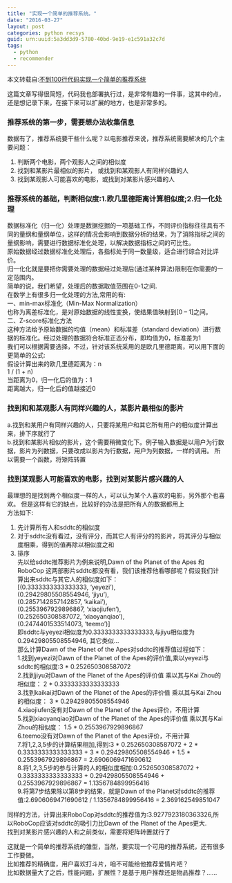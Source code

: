 ```yaml
---
title: "实现一个简单的推荐系统。"
date: "2016-03-27"
layout: post
categories: python recsys
guid: urn:uuid:5a3dd3d9-5780-40bd-9e19-e1c591a32c7d
tags:
  - python
  - recommender
---
```


本文转载自:[不到100行代码实现一个简单的推荐系统](http://www.kai-zhou.com/recommandation-system-implement-in-100-line/)  

这篇文章写得很简短，代码我也部署执行过，是非常有趣的一件事，这其中的点，还是想记录下来，在接下来可以扩展的地方，也是非常多的。  

### 推荐系统的第一步，需要想办法收集信息

数据有了，推荐系统要干些什么呢？以电影推荐来说，推荐系统需要解决的几个主要问题：  
1. 判断两个电影，两个观影人之间的相似度  
2. 找到和某影片最相似的影片， 或找到和某观影人有同样兴趣的人  
3. 找到某观影人可能喜欢的电影，或找到对某影片感兴趣的人  


### 推荐系统的基础，判断相似度:1.欧几里德距离计算相似度;2.归一化处理
数据标准化（归一化）处理是数据挖掘的一项基础工作，不同评价指标往往具有不同的量纲和量纲单位，这样的情况会影响到数据分析的结果，为了消除指标之间的量纲影响，需要进行数据标准化处理，以解决数据指标之间的可比性。  
原始数据经过数据标准化处理后，各指标处于同一数量级，适合进行综合对比评价。   
归一化化就是要把你需要处理的数据经过处理后(通过某种算法)限制在你需要的一定范围内。  
简单的说，我们希望，处理后的数据取值范围在0-1之间.   
在数学上有很多归一化处理的方法,常用的有:  
一、min-max标准化（Min-Max Normalization）  
也称为离差标准化，是对原始数据的线性变换，使结果值映射到[0 – 1]之间。  
二、Z-score标准化方法  
这种方法给予原始数据的均值（mean）和标准差（standard deviation）进行数据的标准化。经过处理的数据符合标准正态分布，即均值为0，标准差为1  
我们可以根据需要选择，不过，针对该系统采用的是欧几里德距离，可以用下面的更简单的公式:  
假设计算出来的欧几里德距离为：n  
1 / (1 + n)  
当距离为0，归一化后的值为：1  
距离越大，归一化后的值越接近0  

### 找到和和某观影人有同样兴趣的人，某影片最相似的影片  
a.找到和某用户有同样兴趣的人，只要将某用户和其它所有用户的相似度计算出来，排下序就行了  
b.找到和某影片相似的影片，这个需要稍微变化下。例子输入数据是以用户为行数据，影片为列数据，只要改成以影片为行数据，用户为列数据，一样的调用。 所以需要一个函数，将矩阵转置  

### 找到某观影人可能喜欢的电影，找到对某影片感兴趣的人
最理想的是找到两个相似度一样的人，可以认为某个人喜欢的电影，另外那个也喜欢。 但是这样有它的缺点，比较好的办法是把所有人的数据都用上  
方法如下:  
1. 先计算所有人和sddtc的相似度  
2. 对于sddtc没有看过，没有评分，而其它人有评分的的影片，将其评分与相似度相乘，得到的值再除以相似度之和  
3. 排序  
先以给sddtc推荐影片为例来说明,Dawn of the Planet of the Apes 和 RoboCop 这两部影片sddtc都没有看，我们该推荐他看哪部呢？假设我们计算出来sddtc与其它人的相似度如下：  
[(0.3333333333333333, ‘yeyezi’),  
(0.29429805508554946, ‘jiyu’),  
(0.2857142857142857, ‘kaikai’),  
(0.2553967929896867, ‘xiaojiufen’),  
(0.252650308587072, ‘xiaoyanqiao’),  
(0.2474401533514073, ‘teemo’)]  
即sddtc与yeyezi相似度为0.3333333333333333,与jiyu相似度为0.29429805508554946, 其它类似…   
那么计算Dawn of the Planet of the Apes对sddtc的推荐值过程如下：  
1.找到yeyezi对Dawn of the Planet of the Apes的评价值,乘以yeyezi与sddtc的相似度:3 *  0.252650308587072  
2.找到jiyu对Dawn of the Planet of the Apes的评价值  乘以其与Kai Zhou的相似度： 2 * 0.3333333333333333  
3.找到kaikai对Dawn of the Planet of the Apes的评价值  乘以其与Kai Zhou的相似度： 3 * 0.29429805508554946  
4.xiaojiufen没有对Dawn of the Planet of the Apes评价，不用计算  
5.找到xiaoyanqiao对Dawn of the Planet of the Apes的评价值  乘以其与Kai Zhou的相似度： 1.5 * 0.2553967929896867  
6.teemo没有对Dawn of the Planet of the Apes评价，不用计算  
7.将1,2,3,5步的计算结果相加,得到:3 * 0.252650308587072 + 2 * 0.3333333333333333 + 3 * 0.29429805508554946 + 1.5 * 0.2553967929896867 = 2.6906069471690612  
8.将1,2,3,5步的参与计算的人的相似度相加:0.252650308587072 + 0.3333333333333333 + 0.29429805508554946 + 0.2553967929896867 = 1.1356784899956416  
9.将第7步结果除以第8步的结果，就是Dawn of the Planet对sddtc的推荐值:2.6906069471690612 / 1.1356784899956416 = 2.369162549851047  

同样的方法，计算出来RoboCop对sddtc的推荐值为:3.9277923180363326,所以RoboCop应该对sddtc的吸引力比Dawn of the Planet of the Apes更大.   
找到对某影片感兴趣的人和之前类似，需要将矩阵转置就行了  

这就是一个简单的推荐系统的雏型，当然，要实现一个可用的推荐系统，还有很多工作要做。  
比如推荐的精确度，用户喜欢打斗片，咱不可能给他推荐爱情片吧？  
比如数据量大了之后，性能问题，扩展性？是基于用户推荐还是物品推荐？……




